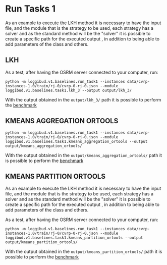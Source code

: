 # Run Tasks 1

As an example to execute the LKH method it is necessary to have the input file, and the module that is the strategy to be used, each strategy has a solver and as the standard method will be the "solver" it is possible to create a specific path for the executed output , in addition to being able to add parameters of the class and others.


## LKH

As a test, after having the OSRM server connected to your computer, run:
```
python -m loggibud.v1.baselines.run_task1 --instances data/cvrp-instances-1.0/train/rj-0/cvrp-0-rj-0.json --module loggibud.v1.baselines.task1.lkh_3 --output output/lkh_3/
```

With the output obtained in the `output/lkh_3/` path it is possible to perform the [benchmark](../../../../docs/quickstart.md)

## KMEANS AGGREGATION ORTOOLS

```
python -m loggibud.v1.baselines.run_task1 --instances data/cvrp-instances-1.0/train/rj-0/cvrp-0-rj-0.json --module loggibud.v1.baselines.task1.kmeans_aggregation_ortools --output output/kmeans_aggregation_ortools/
```

With the output obtained in the `output/kmeans_aggregation_ortools/` path it is possible to perform the [benchmark](../../../../docs/quickstart.md)

## KMEANS PARTITION ORTOOLS

As an example to execute the LKH method it is necessary to have the input file, and the module that is the strategy to be used, each strategy has a solver and as the standard method will be the "solver" it is possible to create a specific path for the executed output , in addition to being able to add parameters of the class and others.

As a test, after having the OSRM server connected to your computer, run:
```
python -m loggibud.v1.baselines.run_task1 --instances data/cvrp-instances-1.0/train/rj-0/cvrp-0-rj-0.json --module loggibud.v1.baselines.task1.kmeans_partition_ortools --output output/kmeans_partition_ortools/
```

With the output obtained in the `output/kmeans_partition_ortools/` path it is possible to perform the [benchmark](../../../../docs/quickstart.md)